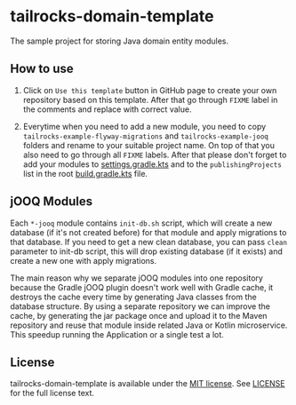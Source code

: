 # tailrocks-domain-template

The sample project for storing Java domain entity modules.

## How to use

1. Click on `Use this template` button in GitHub page to create your own repository based on this template. After that go
through `FIXME` label in the comments and replace with correct value.

2. Everytime when you need to add a new module, you need to copy `tailrocks-example-flyway-migrations` and
`tailrocks-example-jooq` folders and rename to your suitable project name. On top of that you also need to go through
all `FIXME` labels. After that please don't forget to add your modules to [settings.gradle.kts](settings.gradle.kts)
and to the `publishingProjects` list in the root [build.gradle.kts](build.gradle.kts) file.

## jOOQ Modules

Each `*-jooq` module contains `init-db.sh` script, which will create a new database (if it's not created before) for
that module and apply migrations to that database. If you need to get a new clean database, you can pass `clean`
parameter to init-db script, this will drop existing database (if it exists) and create a new one with apply migrations.

The main reason why we separate jOOQ modules into one repository because the Gradle jOOQ plugin doesn't work well with 
Gradle cache, it destroys the cache every time by generating Java classes from the database structure. By using a 
separate repository we can improve the cache, by generating the jar package once and upload it to the Maven repository
and reuse that module inside related Java or Kotlin microservice. This speedup running the Application or a single test
a lot.

## License

tailrocks-domain-template is available under the [MIT license](https://opensource.org/licenses/MIT).
See [LICENSE](LICENSE) for the full license text.
